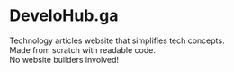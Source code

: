 # DeveloHub.ga  
Technology articles website that simplifies tech concepts.  
Made from scratch with readable code.  
No website builders involved!
